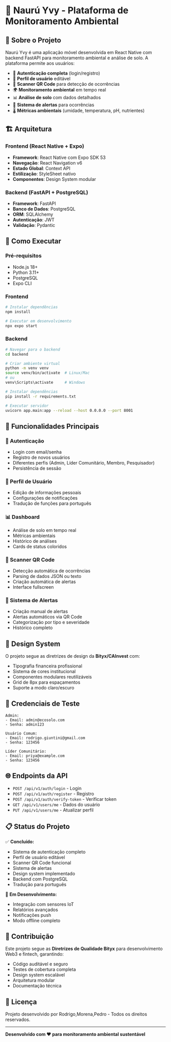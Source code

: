 # 🌱 Naurú Yvy - Plataforma de Monitoramento Ambiental

## 📱 Sobre o Projeto

Naurú Yvy é uma aplicação móvel desenvolvida em React Native com backend FastAPI para monitoramento ambiental e análise de solo. A plataforma permite aos usuários:

- 🔐 **Autenticação completa** (login/registro)
- 👤 **Perfil de usuário** editável
- 📱 **Scanner QR Code** para detecção de ocorrências
- 🌍 **Monitoramento ambiental** em tempo real
- 📊 **Análise de solo** com dados detalhados
- 🚨 **Sistema de alertas** para ocorrências
- 🌡️ **Métricas ambientais** (umidade, temperatura, pH, nutrientes)

## 🏗️ Arquitetura

### Frontend (React Native + Expo)
- **Framework**: React Native com Expo SDK 53
- **Navegação**: React Navigation v6
- **Estado Global**: Context API
- **Estilização**: StyleSheet nativo
- **Componentes**: Design System modular

### Backend (FastAPI + PostgreSQL)
- **Framework**: FastAPI
- **Banco de Dados**: PostgreSQL
- **ORM**: SQLAlchemy
- **Autenticação**: JWT
- **Validação**: Pydantic

## 🚀 Como Executar

### Pré-requisitos
- Node.js 18+
- Python 3.11+
- PostgreSQL
- Expo CLI

### Frontend
```bash
# Instalar dependências
npm install

# Executar em desenvolvimento
npx expo start
```

### Backend
```bash
# Navegar para o backend
cd backend

# Criar ambiente virtual
python -m venv venv
source venv/bin/activate  # Linux/Mac
# ou
venv\Scripts\activate     # Windows

# Instalar dependências
pip install -r requirements.txt

# Executar servidor
uvicorn app.main:app --reload --host 0.0.0.0 --port 8001
```

## 📱 Funcionalidades Principais

### 🔐 Autenticação
- Login com email/senha
- Registro de novos usuários
- Diferentes perfis (Admin, Líder Comunitário, Membro, Pesquisador)
- Persistência de sessão

### 👤 Perfil de Usuário
- Edição de informações pessoais
- Configurações de notificações
- Tradução de funções para português

### 📊 Dashboard
- Análise de solo em tempo real
- Métricas ambientais
- Histórico de análises
- Cards de status coloridos

### 📱 Scanner QR Code
- Detecção automática de ocorrências
- Parsing de dados JSON ou texto
- Criação automática de alertas
- Interface fullscreen

### 🚨 Sistema de Alertas
- Criação manual de alertas
- Alertas automáticos via QR Code
- Categorização por tipo e severidade
- Histórico completo

## 🎨 Design System

O projeto segue as diretrizes de design da **Bityx/CAInvest** com:
- Tipografia financeira profissional
- Sistema de cores institucional
- Componentes modulares reutilizáveis
- Grid de 8px para espaçamentos
- Suporte a modo claro/escuro


## 🧪 Credenciais de Teste

```
Admin:
- Email: admin@ecosolo.com
- Senha: admin123

Usuário Comum:
- Email: rodrigo.giuntini@gmail.com
- Senha: 123456

Líder Comunitário:
- Email: priya@example.com
- Senha: 123456
```

## 🌐 Endpoints da API

- `POST /api/v1/auth/login` - Login
- `POST /api/v1/auth/register` - Registro
- `POST /api/v1/auth/verify-token` - Verificar token
- `GET /api/v1/users/me` - Dados do usuário
- `PUT /api/v1/users/me` - Atualizar perfil

## 📋 Status do Projeto

✅ **Concluído:**
- Sistema de autenticação completo
- Perfil de usuário editável
- Scanner QR Code funcional
- Sistema de alertas
- Design system implementado
- Backend com PostgreSQL
- Tradução para português

🔄 **Em Desenvolvimento:**
- Integração com sensores IoT
- Relatórios avançados
- Notificações push
- Modo offline completo

## 🤝 Contribuição

Este projeto segue as **Diretrizes de Qualidade Bityx** para desenvolvimento Web3 e fintech, garantindo:
- Código auditável e seguro
- Testes de cobertura completa
- Design system escalável
- Arquitetura modular
- Documentação técnica

## 📄 Licença

Projeto desenvolvido por Rodrigo,Morena,Pedro - Todos os direitos reservados.

---

**Desenvolvido com ❤️ para monitoramento ambiental sustentável** 
